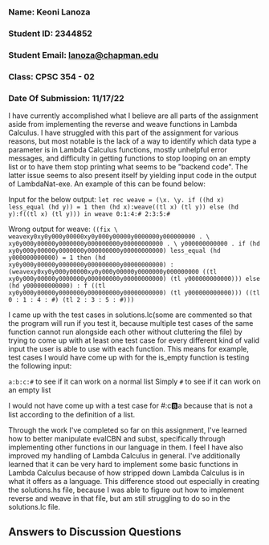 ### Name: Keoni Lanoza
### Student ID: 2344852
### Student Email: lanoza@chapman.edu
### Class: CPSC 354 - 02
### Date Of Submission: 11/17/22

I have currently accomplished what I believe are all parts of the assignment aside from implementing the reverse and weave functions in Lambda Calculus. I have struggled with this part of the assignment for various reasons, but most notable is the lack of a way to identify which data type a parameter is in Lambda Calculus functions, mostly unhelpful error messages, and difficulty in getting functions to stop looping on an empty list or to have them stop printing what seems to be "backend code". The latter issue seems to also present itself by yielding input code in the output of LambdaNat-exe. An example of this can be found below:

Input for the below output: 
`let rec weave = (\x. \y. if ((hd x) less_equal (hd y)) = 1 then (hd x):weave((tl x) (tl y)) else (hd y):f((tl x) (tl y))) in weave 0:1:4:# 2:3:5:#`

Wrong output for weave: `((fix \ weavexy0xy0y000y00000xy0y000y00000y0000000y000000000 . \ xy0y000y00000y0000000y000000000y00000000000 . \ y000000000000 . if (hd xy0y000y00000y0000000y000000000y00000000000) less_equal (hd y000000000000) = 1 then (hd xy0y000y00000y0000000y000000000y00000000000) : (weavexy0xy0y000y00000xy0y000y00000y0000000y000000000 ((tl xy0y000y00000y0000000y000000000y00000000000) (tl y000000000000))) else (hd y000000000000) : f ((tl xy0y000y00000y0000000y000000000y00000000000) (tl y000000000000))) ((tl 0 : 1 : 4 : #) (tl 2 : 3 : 5 : #)))`

I came up with the test cases in solutions.lc(some are commented so that the program will run if you test it, because multiple test cases of the same function cannot run alongside each other without cluttering the file) by trying to come up with at least one test case for every different kind of valid input the user is able to use with each function. This means for example, test cases I would have come up with for the is_empty function is testing the following input: 

`a:b:c:#` to see if it can work on a normal list
Simply `#` to see if it can work on an empty list

I would not have come up with a test case for #:c:b:a because that is not a list according to the definition of a list.

Through the work I've completed so far on this assignment, I've learned how to better manipulate evalCBN and subst, specifically through implementing other functions in our language in them. I feel I have also improved my handling of Lambda Calculus in general. I've additionally learned that it can be very hard to implement some basic functions in Lambda Calculus because of how stripped down Lambda Calculus is in what it offers as a language. This difference stood out especially in creating the solutions.hs file, because I was able to figure out how to implement reverse and weave in that file, but am still struggling to do so in the solutions.lc file.

## Answers to Discussion Questions